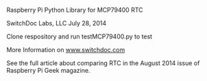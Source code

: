Raspberry Pi Python Library for MCP79400 RTC

SwitchDoc Labs, LLC July 28, 2014

Clone respository and run testMCP79400.py to test

More Information on www.switchdoc.com

See the full article about comparing RTC in the August 2014 issue of Raspberry Pi Geek magazine.
